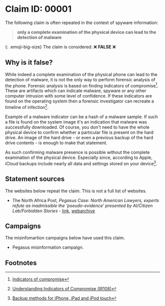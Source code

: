 <style>
.emoji-big-size img {height: 12px; width: 12px;}
</style>

# Claim ID: 00001

The following claim is often repeated in the context of spyware information:

> **only a complete examination of the physical device can lead to the detection of malware**

{: .emoji-big-size}
The claim is considered: :x: **FALSE** :x:

## Why is it false?
While indeed a complete examination of the physical phone can lead to the detection of malware, it is not the only way to perform forensic analysis of the phone. Forensic analysis is based on finding indicators of compromise[^wiki]. These are artifacts which can indicate malware, spyware or any other computer intrusion with some level of confidence. If these indicators are found on the operating system then a forensic investigator can recreate a timeline of infection[^cisa].

Example of a malware indicator can be a hash of a malware sample. If such a file is found on the system image it's an indication that malware was successfully downloaded. Of course, you don't need to have the whole physical device to confirm whether a particular file is present on the hard drive. An image of the hard drive - or even a previous backup of the hard drive contents - is enough to make that statement.

As such confirming malware presence is possible without the complete examination of the physical device. Especially since, according to Apple, iCloud backups include nearly all data and settings stored on your device[^apple].

## Statement sources
The websites below repeat the claim. This is not a full list of websites.
* The North Africa Post, *Pegasus Case: North American Lawyers, experts refute as inadmissible the ‘pseudo-evidence’ presented by AI/Citizen Lab/Forbidden Stories* - [link](https://northafricapost.com/65628-pegasus-case-north-american-lawyers-experts-refute-as-inadmissible-the-pseudo-evidence-presented-by-ai-citizen-lab-forbidden-stories.html), [webarchive](https://web.archive.org/web/20230303162614/https://northafricapost.com/65628-pegasus-case-north-american-lawyers-experts-refute-as-inadmissible-the-pseudo-evidence-presented-by-ai-citizen-lab-forbidden-stories.html)

## Campaigns
The misinfomartion campaigns below have used this claim.
* Pegasus misinformation campaign.

## Footnotes
[^wiki]: [Indicators of compromise](https://www.trendmicro.com/vinfo/us/security/definition/indicators-of-compromise)
[^cisa]: [Understanding Indicators of Compromise (IR108)](https://www.cisa.gov/news-events/events/understanding-indicators-compromise-ir108)
[^apple]: [Backup methods for iPhone, iPad and iPod touch](https://support.apple.com/en-gb/HT204136)
